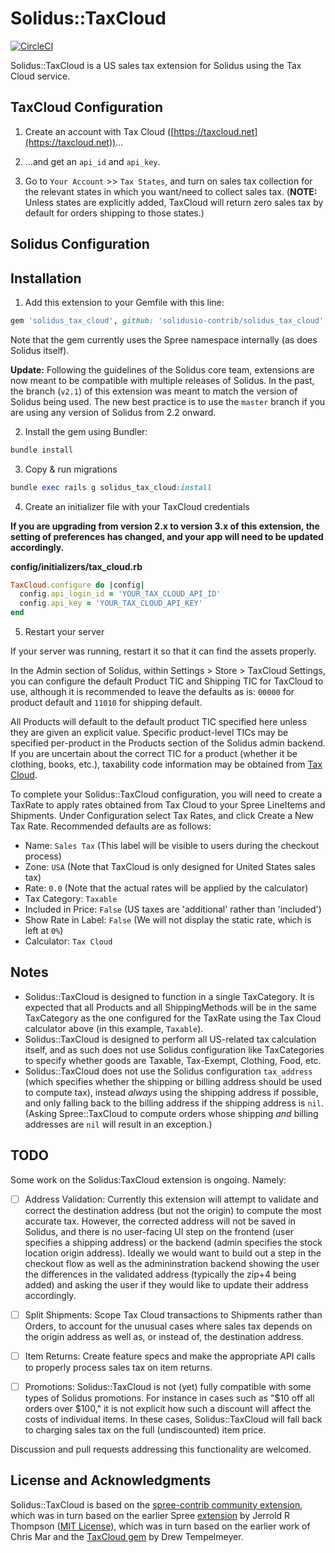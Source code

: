 Solidus::TaxCloud 
=======================

[![CircleCI](https://circleci.com/gh/solidusio-contrib/solidus_tax_cloud.svg?style=svg)](https://circleci.com/gh/solidusio-contrib/solidus_tax_cloud)

Solidus::TaxCloud is a US sales tax extension for Solidus using the Tax Cloud service.

TaxCloud Configuration
-----

1. Create an account with Tax Cloud ([https://taxcloud.net](https://taxcloud.net))...

2. ...and get an `api_id` and `api_key`.

3. Go to `Your Account` >> `Tax States`, and turn on sales tax collection for the relevant states in which you want/need to collect sales tax. (**NOTE:** Unless states are explicitly added, TaxCloud will return zero sales tax by default for orders shipping to those states.)


Solidus Configuration
------------------------

## Installation

1. Add this extension to your Gemfile with this line:
  ```ruby
  gem 'solidus_tax_cloud', github: 'solidusio-contrib/solidus_tax_cloud'
  ```

  Note that the gem currently uses the Spree namespace internally (as does Solidus itself).
  
  **Update:** Following the guidelines of the Solidus core team, extensions are now meant to be compatible with multiple releases of Solidus. In the past, the branch (`v2.1`) of this extension was meant to match the version of Solidus being used. The new best practice is to use the `master` branch if you are using any version of Solidus from 2.2 onward.

2. Install the gem using Bundler:
  ```ruby
  bundle install
  ```

3. Copy & run migrations
  ```ruby
  bundle exec rails g solidus_tax_cloud:install
  ```

4. Create an initializer file with your TaxCloud credentials

**If you are upgrading from version 2.x to version 3.x of this extension, the setting of preferences has changed, and your app will need to be updated accordingly.**

**config/initializers/tax_cloud.rb**
  ```ruby
  TaxCloud.configure do |config|
    config.api_login_id = 'YOUR_TAX_CLOUD_API_ID'
    config.api_key = 'YOUR_TAX_CLOUD_API_KEY'
  end
  ```

5. Restart your server

  If your server was running, restart it so that it can find the assets properly.

In the Admin section of Solidus, within Settings > Store > TaxCloud Settings, you can configure the default Product TIC and Shipping TIC for TaxCloud to use, although it is recommended to leave the defaults as is: `00000` for product default and `11010` for shipping default.

All Products will default to the default product TIC specified here unless they are given an explicit value.
Specific product-level TICs may be specified per-product in the Products section of the Solidus admin backend. If you are uncertain about the correct TIC for a product (whether it be clothing, books, etc.), taxability code information may be obtained from [Tax Cloud](https://taxcloud.net/tic/default.aspx).

To complete your Solidus::TaxCloud configuration, you will need to create a TaxRate to apply rates obtained from Tax Cloud to your Spree LineItems and Shipments.
Under Configuration select Tax Rates, and click Create a New Tax Rate. Recommended defaults are as follows:

- Name: `Sales Tax` (This label will be visible to users during the checkout process)
- Zone: `USA` (Note that TaxCloud is only designed for United States sales tax)
- Rate: `0.0` (Note that the actual rates will be applied by the calculator)
- Tax Category: `Taxable`
- Included in Price: `False` (US taxes are 'additional' rather than 'included')
- Show Rate in Label: `False` (We will not display the static rate, which is left at `0%`)
- Calculator: `Tax Cloud`

Notes
------------------------

- Solidus::TaxCloud is designed to function in a single TaxCategory. It is expected that all Products and all ShippingMethods will be in the same TaxCategory as the one configured for the TaxRate using the Tax Cloud calculator above (in this example, `Taxable`).
- Solidus::TaxCloud is designed to perform all US-related tax calculation itself, and as such does not use Solidus configuration like TaxCategories to specify whether goods are Taxable, Tax-Exempt, Clothing, Food, etc.
- Solidus::TaxCloud does not use the Solidus configuration `tax_address` (which specifies whether the shipping or billing address should be used to compute tax), instead _always_ using the shipping address if possible, and only falling back to the billing address if the shipping address is `nil`. (Asking Spree::TaxCloud to compute orders whose shipping _and_ billing addresses are `nil` will result in an exception.)

TODO
----

Some work on the Solidus:TaxCloud extension is ongoing. Namely:

- [ ] Address Validation: Currently this extension will attempt to validate and correct the destination address (but not the origin) to compute the most accurate tax. However, the corrected address will not be saved in Solidus, and there is no user-facing UI step on the frontend (user specifies a shipping address) or the backend (admin specifies the stock location origin address). Ideally we would want to build out a step in the checkout flow as well as the admininstration backend showing the user the differences in the validated address (typically the zip+4 being added) and asking the user if they would like to update their address accordingly.

- [ ] Split Shipments: Scope Tax Cloud transactions to Shipments rather than Orders, to account for the unusual cases where sales tax depends on the origin address as well as, or instead of, the destination address.

- [ ] Item Returns: Create feature specs and make the appropriate API calls to properly process sales tax on item returns.

- [ ] Promotions: Solidus::TaxCloud is not (yet) fully compatible with some types of Solidus promotions. For instance in cases such as "$10 off all orders over $100," it is not explicit how such a discount will affect the costs of individual items. In these cases, Solidus::TaxCloud will fall back to charging sales tax on the full (undiscounted) item price.

Discussion and pull requests addressing this functionality are welcomed.

License and Acknowledgments
---------

Solidus::TaxCloud is based on the [spree-contrib community extension](https://github.com/spree-contrib/spree_tax_cloud), which was in turn based on the earlier Spree [extension](https://github.com/jetsgit/spree_tax_cloud) by Jerrold R Thompson ([MIT License](http://jet.mit-license.org/)), which was in turn based on the earlier work of Chris Mar and the [TaxCloud gem](https://github.com/drewtempelmeyer/tax_cloud) by Drew Tempelmeyer.
